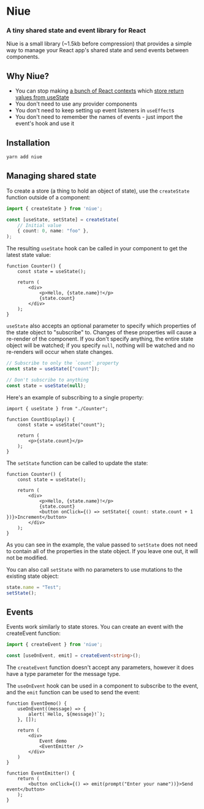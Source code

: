 # Niue

### A tiny shared state and event library for React

Niue is a small library (~1.5kb before compression) that provides a simple way to manage your React app's shared state and send events between components.

## Why Niue?

- You can stop making [a bunch of React contexts](https://github.com/kobra-dev/better-react-spreadsheet/blob/main/src/state.tsx#L33) which [store return values from useState](https://github.com/kobra-dev/better-react-spreadsheet/blob/main/src/Spreadsheet.tsx#L128)
- You don't need to use any provider components
- You don't need to keep setting up event listeners in `useEffect`s
- You don't need to remember the names of events - just import the event's hook and use it

## Installation

```bash
yarn add niue
```

## Managing shared state

To create a store (a thing to hold an object of state), use the `createState` function outside of a component:

```ts
import { createState } from 'niue';

const [useState, setState] = createState(
    // Initial value
    { count: 0, name: "foo" },
);
```

The resulting `useState` hook can be called in your component to get the latest state value:

```tsx
function Counter() {
    const state = useState();

    return (
        <div>
            <p>Hello, {state.name}!</p>
            {state.count}
        </div>
    );
}
```

`useState` also accepts an optional parameter to specify which properties of the state object to "subscribe" to. Changes of these properties will cause a re-render of the component. If you don't specify anything, the entire state object will be watched; if you specify `null`, nothing will be watched and no re-renders will occur when state changes.

```ts
// Subscribe to only the `count` property
const state = useState(["count"]);

// Don't subscribe to anything
const state = useState(null);
```

Here's an example of subscribing to a single property:

```tsx
import { useState } from "./Counter";

function CountDisplay() {
    const state = useState("count");

    return (
        <p>{state.count}</p>
    );
}
```

The `setState` function can be called to update the state:

```tsx
function Counter() {
    const state = useState();

    return (
        <div>
            <p>Hello, {state.name}!</p>
            {state.count}
            <button onClick={() => setState({ count: state.count + 1 })}>Increment</button>
        </div>
    );
}
```

As you can see in the example, the value passed to `setState` does not need to contain all of the properties in the state object. If you leave one out, it will not be modified.

You can also call `setState` with no parameters to use mutations to the existing state object:

```ts
state.name = "Test";
setState();
```

## Events

Events work similarly to state stores. You can create an event with the createEvent function:

```ts
import { createEvent } from 'niue';

const [useOnEvent, emit] = createEvent<string>();
```

The `createEvent` function doesn't accept any parameters, however it does have a type parameter for the message type.

The `useOnEvent` hook can be used in a component to subscribe to the event, and the `emit` function can be used to send the event:

```tsx
function EventDemo() {
    useOnEvent((message) => {
        alert(`Hello, ${message}!`);
    }, []);

    return (
        <div>
            Event demo
            <EventEmitter />
        </div>
    )
}

function EventEmitter() {
    return (
        <button onClick={() => emit(prompt("Enter your name"))}>Send event</button>
    );
}
```